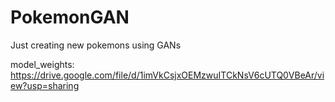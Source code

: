 # PokemonGAN
Just creating new pokemons using GANs

model_weights: https://drive.google.com/file/d/1imVkCsjxOEMzwuITCkNsV6cUTQ0VBeAr/view?usp=sharing
